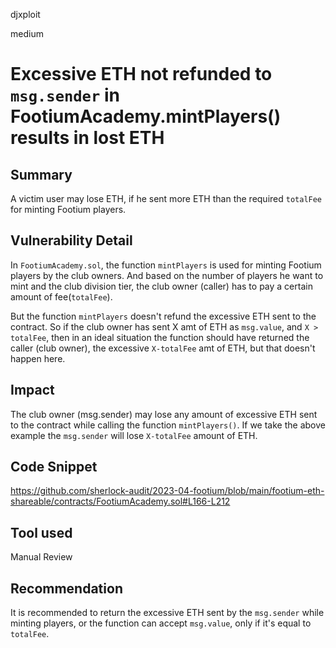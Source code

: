 djxploit

medium

# Excessive ETH not refunded to `msg.sender` in FootiumAcademy.mintPlayers() results in lost ETH

## Summary
A victim user may lose ETH, if he sent more ETH than the required `totalFee` for minting Footium players.

## Vulnerability Detail
In `FootiumAcademy.sol`, the function `mintPlayers` is used for minting Footium players by the club owners. And based on the number of players he want to mint and the club division tier, the club owner (caller) has to pay a certain amount of fee(`totalFee`).

But the function `mintPlayers` doesn't refund the excessive ETH  sent to the contract. So if the club owner has sent X amt of ETH as `msg.value`, and `X > totalFee`, then in an ideal situation the function should have returned the caller (club owner), the excessive `X-totalFee` amt of ETH, but that doesn't happen here.

## Impact
The club owner (msg.sender) may lose any amount of excessive ETH sent to the contract while calling the function `mintPlayers()`. If we take the above example the `msg.sender` will lose `X-totalFee` amount of ETH.

## Code Snippet
https://github.com/sherlock-audit/2023-04-footium/blob/main/footium-eth-shareable/contracts/FootiumAcademy.sol#L166-L212

## Tool used

Manual Review

## Recommendation
It is recommended to return the excessive ETH sent by the `msg.sender` while minting players, or the function can accept `msg.value`, only if it's equal to `totalFee`.